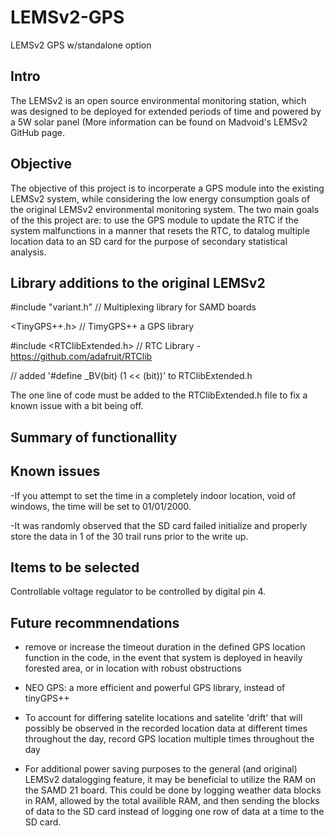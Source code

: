 # LEMSv2-GPS
LEMSv2 GPS w/standalone option

## Intro

The LEMSv2 is an open source environmental monitoring station, which was designed to be deployed for extended periods of time and powered by a 5W solar panel (More information can be found on Madvoid's LEMSv2 GitHub page.

## Objective
The objective of this project is to incorperate a GPS module into the existing LEMSv2 system, while considering the low energy consumption goals of the original LEMSv2 environmental monitoring system. The two main goals of the this project are: to use the GPS module to update the RTC if the system malfunctions in a manner that resets the RTC, to datalog multiple location data to an SD card for the purpose of secondary statistical analysis.

## Library additions to the original LEMSv2

#include "variant.h"            // Multiplexing library for SAMD boards

<TinyGPS++.h>          // TimyGPS++ a GPS library

#include <RTClibExtended.h>             // RTC Library - https://github.com/adafruit/RTClib

// added '#define _BV(bit) (1 << (bit))' to RTClibExtended.h

The one line of code must be added to the RTClibExtended.h file to fix a known issue with a bit being off.


## Summary of functionallity

## Known issues

-If you attempt to set the time in a completely indoor location, void of windows, the time will be set to 01/01/2000.

-It was randomly observed that the SD card failed initialize and properly store the data in 1 of the 30 trail runs prior to the write up.

## Items to be selected

Controllable voltage regulator to be controlled by digital pin 4.

## Future recommnendations

  - remove or increase the timeout duration in the defined GPS location function in the code, in the event that system is deployed in heavily forested area, or in location with robust obstructions

  - NEO GPS: a more efficient and powerful GPS library, instead of tinyGPS++

  - To account for differing satelite locations and satelite 'drift' that will possibly be observed in the recorded location data at different times throughout the day, record GPS location multiple times throughout the day

  - For additional power saving purposes to the general (and original) LEMSv2 datalogging feature, it may be beneficial to utilize the RAM on the SAMD 21 board. This could be done by logging weather data blocks in RAM, allowed by the total availible RAM, and then sending the blocks of data to the SD card instead of logging one row of data at a time to the SD card.
